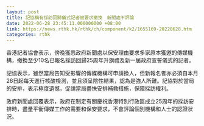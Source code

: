 ```yaml
---
layout: post
title: 記協稱有採訪回歸儀式記者被要求撤換　新聞處不評論
date: 2022-06-28 23:45:11.000000000 +08:00
link: https://news.rthk.hk/rthk/ch/component/k2/1655169-20220628.htm
categories: rthk
---
```


香港記者協會表示，傍晚獲悉政府新聞處以保安理由要求多家原本獲邀的傳媒機構，撤換至少10名已報名採訪回歸25周年升旗禮及新一屆政府宣誓儀式的記者。

記協表示，雖然當局告知受影響的傳媒機構可申請換人，但新報名者亦必須自本月26日起每天進行核酸檢測，並且須呈陰性結果，認為是強人所難。記協對於當局的安排，表示極度遺憾，促請當局盡快安排補救措施，保障採訪權利。

政府新聞處回覆表示，政府在制定有關慶祝香港特別行政區成立25周年的採訪安排時，盡量平衡傳媒工作的需要和保安要求，不會評論個別機構和人士的認證狀況。
